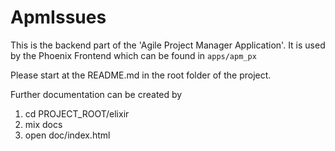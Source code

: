 # ApmIssues

This is the backend part of the 'Agile Project Manager Application'.
It is used by the Phoenix Frontend which can be found in `apps/apm_px`

Please start at the README.md in the root folder of the project.

Further documentation can be created by

  1. cd PROJECT_ROOT/elixir
  2. mix docs
  3. open doc/index.html



